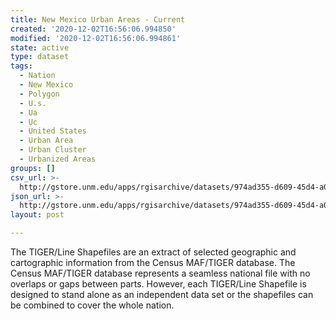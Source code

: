 ```yaml
---
title: New Mexico Urban Areas - Current
created: '2020-12-02T16:56:06.994850'
modified: '2020-12-02T16:56:06.994861'
state: active
type: dataset
tags:
  - Nation
  - New Mexico
  - Polygon
  - U.s.
  - Ua
  - Uc
  - United States
  - Urban Area
  - Urban Cluster
  - Urbanized Areas
groups: []
csv_url: >-
  http://gstore.unm.edu/apps/rgisarchive/datasets/974ad355-d609-45d4-a0b7-3057a0e4ac43/tl_2008_nm_uac08shp.derived.csv
json_url: >-
  http://gstore.unm.edu/apps/rgisarchive/datasets/974ad355-d609-45d4-a0b7-3057a0e4ac43/tl_2008_nm_uac08shp.derived.json
layout: post

---
```

The TIGER/Line Shapefiles are an extract of selected geographic and cartographic information from the Census MAF/TIGER database.  The Census MAF/TIGER database represents a seamless national file with no overlaps or gaps between parts.  However, each TIGER/Line Shapefile is designed to stand alone as an independent data set or the shapefiles can be combined to cover the whole nation.
